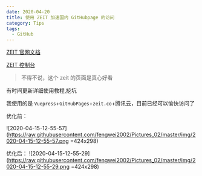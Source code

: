 ```yaml
---
date: 2020-04-20
title: 使用 ZEIT 加速国内 GitHubpage 的访问
category: Tips
tags:
  - GitHub
---
```


[ZEIT 官网文档](https://zeit.co/docs)

[ZEIT 控制台](https://zeit.co/dashboard)

>不得不说，这个 zeit 的页面是真心好看

有时间更新详细使用教程,挖坑

我使用的是 `Vuepress`+`GitHubPages`+`zeit.co`+腾讯云，目前已经可以愉快访问了

优化前：

![2020-04-15-12-55-57](https://raw.githubusercontent.com/fengwei2002/Pictures_02/master/img/2020-04-15-12-55-57.png =424x298)

优化后：
![2020-04-15-12-55-29](https://raw.githubusercontent.com/fengwei2002/Pictures_02/master/img/2020-04-15-12-55-29.png =424x298)